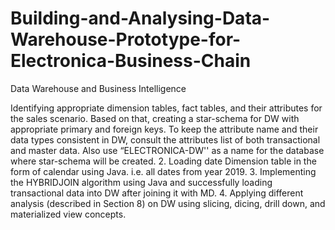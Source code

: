 # Building-and-Analysing-Data-Warehouse-Prototype-for-Electronica-Business-Chain
Data Warehouse and Business Intelligence 

Identifying appropriate dimension tables, fact tables, and their attributes for the sales
scenario. Based on that, creating a star-schema for DW with appropriate primary and
foreign keys. To keep the attribute name and their data types consistent in DW, consult the
attributes list of both transactional and master data. Also use “ELECTRONICA-DW'' as a
name for the database where star-schema will be created.
2. Loading date Dimension table in the form of calendar using Java. i.e. all dates from year
2019.
3. Implementing the HYBRIDJOIN algorithm using Java and successfully loading transactional
data into DW after joining it with MD.
4. Applying different analysis (described in Section 8) on DW using slicing, dicing, drill down,
and materialized view concepts.
